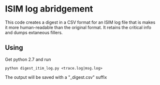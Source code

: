 ﻿# ISIM log abridgement

This code creates a digest in a CSV format for an ISIM log file that is makes it more human-readable than the original format.
It retains the critical info and dumps extaneous fillers.

## Using
Get python 2.7 and run

`python digest_itim_log.py <trace.log|msg.log>`

The output will be saved with a "_digest.csv" suffix
